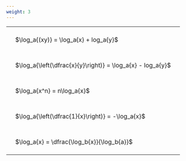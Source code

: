 ```yaml
---
weight: 3
---
```


<style type="text/css">
#T_da210 th.col_heading {
  text-align: left;
  font-size: 1em;
}
#T_da210 td {
  text-align: left;
  font-size: 1em;
  padding: 1.5em;
}
</style>
<table id="T_da210">
  <thead>
  </thead>
  <tbody>
    <tr>
      <td id="T_da210_row0_col0" class="data row0 col0" >$\log_a{(xy)} = \log_a{x} + log_a{y}$</td>
    </tr>
    <tr>
      <td id="T_da210_row1_col0" class="data row1 col0" >$\log_a{\left(\dfrac{x}{y}\right)} = \log_a{x} - log_a{y}$</td>
    </tr>
    <tr>
      <td id="T_da210_row2_col0" class="data row2 col0" >$\log_a{x^n} = n\log_a{x}$</td>
    </tr>
    <tr>
      <td id="T_da210_row3_col0" class="data row3 col0" >$\log_a{\left(\dfrac{1}{x}\right)} = -\log_a{x}$</td>
    </tr>
    <tr>
      <td id="T_da210_row4_col0" class="data row4 col0" >$\log_a{x} = \dfrac{\log_b{x}}{\log_b{a}}$</td>
    </tr>
  </tbody>
</table>
